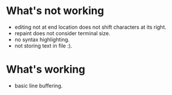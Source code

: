 # What's not working

+ editing not at end location does not shift characters at its right.
+ repaint does not consider terminal size.
+ no syntax highlighting.
+ not storing text in file :).

# What's working

+ basic line buffering.
